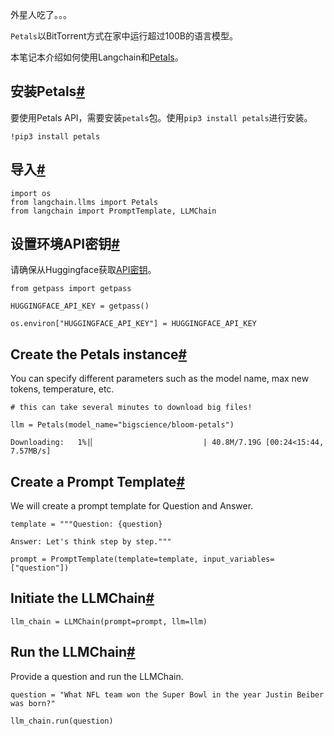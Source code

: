 

外星人吃了。。。

`Petals`以BitTorrent方式在家中运行超过100B的语言模型。

本笔记本介绍如何使用Langchain和[Petals](https://github.com/bigscience-workshop/petals)。

安装Petals[#](#install-petals "此标题的永久链接")
---------------------------------------

要使用Petals API，需要安装`petals`包。使用`pip3 install petals`进行安装。

```
!pip3 install petals

```

导入[#](#imports "此标题的永久链接")
--------------------------

```
import os
from langchain.llms import Petals
from langchain import PromptTemplate, LLMChain

```

设置环境API密钥[#](#set-the-environment-api-key "此标题的永久链接")
-----------------------------------------------------

请确保从Huggingface获取[API密钥](https://huggingface.co/docs/api-inference/quicktour#get-your-api-token)。

```
from getpass import getpass

HUGGINGFACE_API_KEY = getpass()

```

```
os.environ["HUGGINGFACE_API_KEY"] = HUGGINGFACE_API_KEY

```

Create the Petals instance[#](#create-the-petals-instance "Permalink to this headline")
---------------------------------------------------------------------------------------

You can specify different parameters such as the model name, max new tokens, temperature, etc.

```
# this can take several minutes to download big files!

llm = Petals(model_name="bigscience/bloom-petals")

```

```
Downloading:   1%|▏                        | 40.8M/7.19G [00:24<15:44, 7.57MB/s]

```

Create a Prompt Template[#](#create-a-prompt-template "Permalink to this headline")
-----------------------------------------------------------------------------------

We will create a prompt template for Question and Answer.

```
template = """Question: {question}

Answer: Let's think step by step."""

prompt = PromptTemplate(template=template, input_variables=["question"])

```

Initiate the LLMChain[#](#initiate-the-llmchain "Permalink to this headline")
-----------------------------------------------------------------------------

```
llm_chain = LLMChain(prompt=prompt, llm=llm)

```

Run the LLMChain[#](#run-the-llmchain "Permalink to this headline")
-------------------------------------------------------------------

Provide a question and run the LLMChain.

```
question = "What NFL team won the Super Bowl in the year Justin Beiber was born?"

llm_chain.run(question)

```

